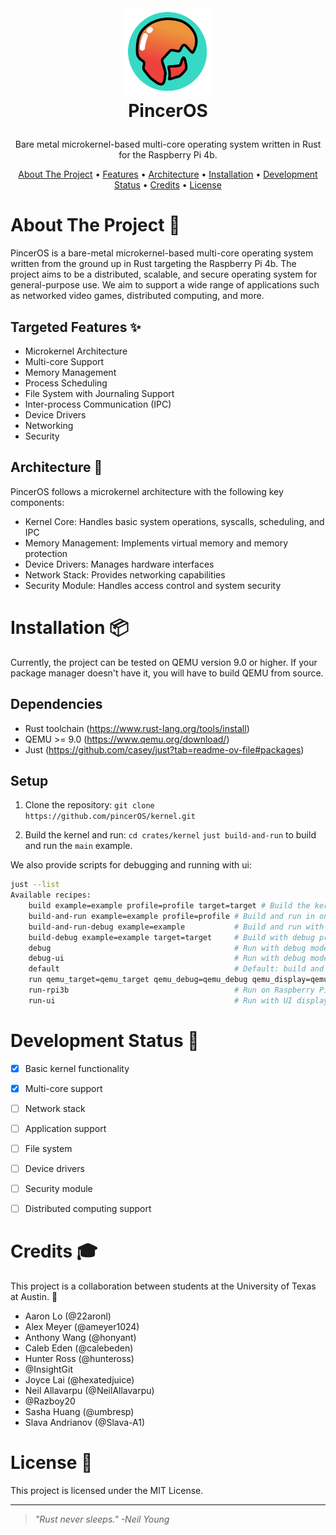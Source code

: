 <!-- LOGO -->
<br />
<h1>
<p align="center">
  <img src="/img/pinceros.svg" alt="Logo" width="140" height="140">
  <br>PincerOS
</h1>
  <p align="center">
    Bare metal microkernel-based multi-core operating system written in Rust for the Raspberry Pi 4b.
    <br />
    </p>
</p>
<p align="center">
  <a href="#about-the-project-">About The Project</a> •
  <a href="#targeted-features-">Features</a> •
  <a href="#architecture-">Architecture</a> •
  <a href="#installation-">Installation</a> •
  <a href="#development-status-">Development Status</a> •
  <a href="#credits-">Credits</a> •
  <a href="#license-">License</a>
</p>

<!--
<p align="center">
  add clip here when we have something cool to show
![screenshot](clip.gif)
</p>


                                                                                                                                                      -->
# About The Project 🦀

PincerOS is a bare-metal microkernel-based multi-core operating system written from the ground up in Rust targeting the Raspberry Pi 4b. The project aims to be a distributed, scalable, and secure operating system for general-purpose use. We aim to support a wide range of applications such as networked video games, distributed computing, and more.

## Targeted Features ✨

- Microkernel Architecture
- Multi-core Support
- Memory Management
- Process Scheduling
- File System with Journaling Support
- Inter-process Communication (IPC)
- Device Drivers
- Networking
- Security

## Architecture 📐
PincerOS follows a microkernel architecture with the following key components:

- Kernel Core: Handles basic system operations, syscalls, scheduling, and IPC
- Memory Management: Implements virtual memory and memory protection
- Device Drivers: Manages hardware interfaces
- Network Stack: Provides networking capabilities
- Security Module: Handles access control and system security

# Installation 📦
Currently, the project can be tested on QEMU version 9.0 or higher. If your package manager doesn't have it, you will have to build QEMU from source.

## Dependencies
- Rust toolchain (https://www.rust-lang.org/tools/install)
- QEMU >= 9.0 (https://www.qemu.org/download/)
- Just (https://github.com/casey/just?tab=readme-ov-file#packages)

## Setup
<!-- 1. Install Rust target:
```rustup target add aarch64-unknown-none-softfloat``` -->

1. Clone the repository:
```git clone https://github.com/pincerOS/kernel.git```

2. Build the kernel and run:
```cd crates/kernel```
```just build-and-run``` to build and run the `main` example.

We also provide scripts for debugging and running with ui:
```bash
just --list
Available recipes:
    build example=example profile=profile target=target # Build the kernel
    build-and-run example=example profile=profile # Build and run in one command
    build-and-run-debug example=example           # Build and run with debug profile
    build-debug example=example target=target     # Build with debug profile
    debug                                         # Run with debug mode (wait for debugger)
    debug-ui                                      # Run with debug mode and UI display
    default                                       # Default: build and run the kernel
    run qemu_target=qemu_target qemu_debug=qemu_debug qemu_display=qemu_display debug_args=debug_args # Run the kernel in QEMU
    run-rpi3b                                     # Run on Raspberry Pi 3B
    run-ui                                        # Run with UI display
```

# Development Status 🚧

- [x] Basic kernel functionality
- [x] Multi-core support
- [ ] Network stack
- [ ] Application support
- [ ] File system
- [ ] Device drivers
- [ ] Security module
- [ ] Distributed computing support


# Credits 🎓
This project is a collaboration between students at the University of Texas at Austin. 🤘

- Aaron Lo (@22aronl)
- Alex Meyer (@ameyer1024)
- Anthony Wang (@honyant)
- Caleb Eden (@calebeden)
- Hunter Ross (@hunteross)
- @InsightGit
- Joyce Lai (@hexatedjuice)
- Neil Allavarpu (@NeilAllavarpu)
- @Razboy20
- Sasha Huang (@umbresp)
- Slava Andrianov (@Slava-A1)

# License 📝

This project is licensed under the MIT License.

---

> _"Rust never sleeps." -Neil Young_
